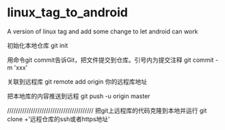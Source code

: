 # linux_tag_to_android
A version of linux tag and add some change to let android can work

初始化本地仓库
git init 

用命令git commit告诉Git，把文件提交到仓库。引号内为提交注释
git commit -m 'xxx'

关联到远程库
git remote add origin 你的远程库地址

把本地库的内容推送到远程
git push -u origin master

////////////////////////////////////////
把git上远程库的代码克隆到本地并运行
git clone +'远程仓库的ssh或者https地址'


